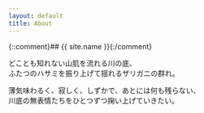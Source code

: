 ```yaml
---
layout: default
title: About
---
```

{::comment}## {{ site.name }}{:/comment}

どことも知れない山肌を流れる川の底、  
ふたつのハサミを振り上げて揺れるザリガニの群れ。

薄気味わるく、寂しく、しずかで、あとには何も残らない、  
川底の無表情たちをひとつずつ掬い上げていきたい。
